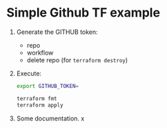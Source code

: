 # Simple Github TF example


1. Generate the GITHUB token:

   - repo
   - workflow
   - delete repo (for `terraform destroy`)

2. Execute:

   ```bash
   export GITHUB_TOKEN=

   terraform fmt
   terraform apply
   ```

3. Some documentation. x
